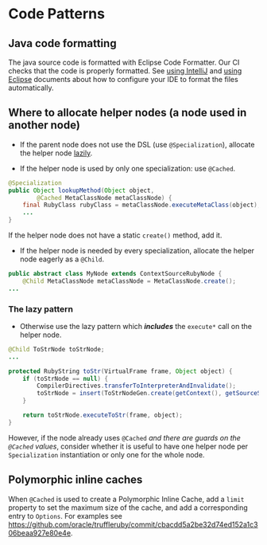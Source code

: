 # Code Patterns

## Java code formatting

The java source code is formatted with Eclipse Code Formatter. Our CI checks
that the code is properly formatted. See [using IntelliJ](using-intellij.md) and
[using Eclipse](using-eclipse.md) documents about how to configure your IDE to
format the files automatically.

## Where to allocate helper nodes (a node used in another node)

* If the parent node does not use the DSL (use `@Specialization`), allocate the
  helper node [lazily](#the-lazy-pattern).

* If the helper node is used by only one specialization: use `@Cached`.

```java
@Specialization
public Object lookupMethod(Object object,
        @Cached MetaClassNode metaClassNode) {
    final RubyClass rubyClass = metaClassNode.executeMetaClass(object);
    ...
}
```
If the helper node does not have a static `create()` method, add it.

* If the helper node is needed by every specialization, allocate the helper node
  eagerly as a `@Child`.

```java
public abstract class MyNode extends ContextSourceRubyNode {
    @Child MetaClassNode metaClassNode = MetaClassNode.create();
...
```

### The lazy pattern

* Otherwise use the lazy pattern which __*includes*__ the `execute*` call on the
  helper node.

```java
@Child ToStrNode toStrNode;
...

protected RubyString toStr(VirtualFrame frame, Object object) {
    if (toStrNode == null) {
        CompilerDirectives.transferToInterpreterAndInvalidate();
        toStrNode = insert(ToStrNodeGen.create(getContext(), getSourceSection(), null));
    }

    return toStrNode.executeToStr(frame, object);
}
```

However, if the node already uses `@Cached` *and there are guards on the
`@Cached` values*, consider whether it is useful to have one helper node per
`Specialization` instantiation or only one for the whole node.

## Polymorphic inline caches

When `@Cached` is used to create a Polymorphic Inline Cache, add a `limit`
property to set the maximum size of the cache, and add a corresponding entry to
`Options`. For examples see
https://github.com/oracle/truffleruby/commit/cbacdd5a2be32d74ed152a1c306beaa927e80e4e.
